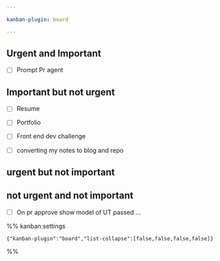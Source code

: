 ```yaml
---

kanban-plugin: board

---
```


## Urgent and Important

- [ ] Prompt  Pr agent


## Important but not urgent

- [ ] Resume
- [ ] Portfolio
- [ ] Front end dev challenge
- [ ] converting my notes to blog and repo


## urgent but not important



## not urgent and not important

- [ ] On pr approve show model of UT passed ...




%% kanban:settings
```
{"kanban-plugin":"board","list-collapse":[false,false,false,false]}
```
%%